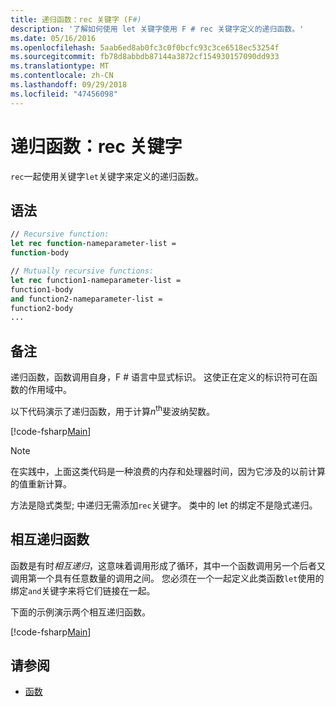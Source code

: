```yaml
---
title: 递归函数：rec 关键字 (F#)
description: '了解如何使用 let 关键字使用 F # rec 关键字定义的递归函数。'
ms.date: 05/16/2016
ms.openlocfilehash: 5aab6ed8ab0fc3c0f0bcfc93c3ce6518ec53254f
ms.sourcegitcommit: fb78d8abbdb87144a3872cf154930157090dd933
ms.translationtype: MT
ms.contentlocale: zh-CN
ms.lasthandoff: 09/29/2018
ms.locfileid: "47456098"
---
```

# <a name="recursive-functions-the-rec-keyword"></a>递归函数：rec 关键字

`rec`一起使用关键字`let`关键字来定义的递归函数。

## <a name="syntax"></a>语法

```fsharp
// Recursive function:
let rec function-nameparameter-list =
function-body

// Mutually recursive functions:
let rec function1-nameparameter-list =
function1-body
and function2-nameparameter-list =
function2-body
...
```

## <a name="remarks"></a>备注

递归函数，函数调用自身，F # 语言中显式标识。 这使正在定义的标识符可在函数的作用域中。

以下代码演示了递归函数，用于计算*n*<sup>th</sup>斐波纳契数。

[!code-fsharp[Main](../../../../samples/snippets/fsharp/lang-ref-1/snippet4001.fs)]

>[!NOTE]
在实践中，上面这类代码是一种浪费的内存和处理器时间，因为它涉及的以前计算的值重新计算。

方法是隐式类型; 中递归无需添加`rec`关键字。 类中的 let 的绑定不是隐式递归。

## <a name="mutually-recursive-functions"></a>相互递归函数

函数是有时*相互递归*，这意味着调用形成了循环，其中一个函数调用另一个后者又调用第一个具有任意数量的调用之间。 您必须在一个一起定义此类函数`let`使用的绑定`and`关键字来将它们链接在一起。

下面的示例演示两个相互递归函数。

[!code-fsharp[Main](../../../../samples/snippets/fsharp/lang-ref-1/snippet4002.fs)]

## <a name="see-also"></a>请参阅

- [函数](index.md)
